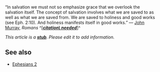 “In salvation we must not so emphasize grace that we overlook the
salvation itself. The concept of salvation involves what we are
saved to as well as what we are saved from. We are saved to
holiness and good works (see Eph. 2:10). And holiness manifests
itself in good works.” — [John Murray](John_Murray "John Murray"),
*Romans*
^[***[citation\ needed](http://www.theopedia.com/Theopedia:Writing_guide#Reference_your_work\ "Theopedia:Writing\ guide")***]^

*This article is a **[stub](http://www.theopedia.com/Category:Theopedia_stubs "Category:Theopedia stubs")**. Please edit it to add information.*
## See also

-   [Ephesians 2](Ephesians_2 "Ephesians 2")



